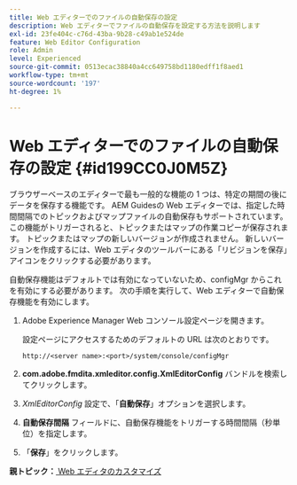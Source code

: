 ```yaml
---
title: Web エディターでのファイルの自動保存の設定
description: Web エディターでファイルの自動保存を設定する方法を説明します
exl-id: 23fe404c-c76d-43ba-9b28-c49ab1e524de
feature: Web Editor Configuration
role: Admin
level: Experienced
source-git-commit: 0513ecac38840a4cc649758bd1180edff1f8aed1
workflow-type: tm+mt
source-wordcount: '197'
ht-degree: 1%

---
```


# Web エディターでのファイルの自動保存の設定 {#id199CC0J0M5Z}

ブラウザーベースのエディターで最も一般的な機能の 1 つは、特定の期間の後にデータを保存する機能です。 AEM Guidesの Web エディターでは、指定した時間間隔でのトピックおよびマップファイルの自動保存もサポートされています。 この機能がトリガーされると、トピックまたはマップの作業コピーが保存されます。 トピックまたはマップの新しいバージョンが作成されません。 新しいバージョンを作成するには、Web エディタのツールバーにある「リビジョンを保存」アイコンをクリックする必要があります。

自動保存機能はデフォルトでは有効になっていないため、configMgr からこれを有効にする必要があります。 次の手順を実行して、Web エディターで自動保存機能を有効にします。

1. Adobe Experience Manager Web コンソール設定ページを開きます。

   設定ページにアクセスするためのデフォルトの URL は次のとおりです。

   ```http
   http://<server name>:<port>/system/console/configMgr
   ```

1. **com.adobe.fmdita.xmleditor.config.XmlEditorConfig** バンドルを検索してクリックします。

1. *XmlEditorConfig* 設定で、「**自動保存**」オプションを選択します。

1. **自動保存間隔** フィールドに、自動保存機能をトリガーする時間間隔（秒単位）を指定します。

1. 「**保存**」をクリックします。


**親トピック：**[ Web エディタのカスタマイズ ](conf-web-editor.md)
